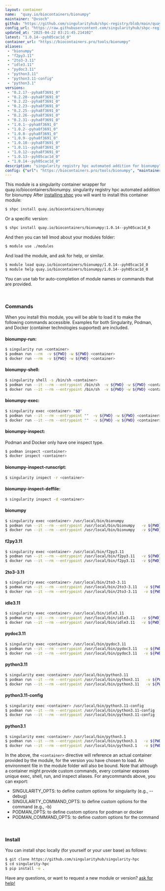```yaml
---
layout: container
name:  "quay.io/biocontainers/bionumpy"
maintainer: "@vsoch"
github: "https://github.com/singularityhub/shpc-registry/blob/main/quay.io/biocontainers/bionumpy/container.yaml"
config_url: "https://raw.githubusercontent.com/singularityhub/shpc-registry/main/quay.io/biocontainers/bionumpy/container.yaml"
updated_at: "2025-04-22 03:21:45.214102"
latest: "1.0.14--pyh05cac1d_0"
container_url: "https://biocontainers.pro/tools/bionumpy"
aliases:
 - "bionumpy"
 - "f2py3.11"
 - "2to3-3.11"
 - "idle3.11"
 - "pydoc3.11"
 - "python3.11"
 - "python3.11-config"
 - "python3.1"
versions:
 - "0.2.17--pyha8f3691_0"
 - "0.2.20--pyha8f3691_0"
 - "0.2.22--pyha8f3691_0"
 - "0.2.23--pyha8f3691_0"
 - "0.2.25--pyha8f3691_0"
 - "0.2.26--pyha8f3691_0"
 - "0.2.31--pyha8f3691_0"
 - "1.0.1--pyha8f3691_0"
 - "1.0.2--pyha8f3691_0"
 - "1.0.8--pyha8f3691_0"
 - "1.0.9--pyha8f3691_0"
 - "1.0.10--pyha8f3691_0"
 - "1.0.11--pyha8f3691_0"
 - "1.0.12--pyha8f3691_0"
 - "1.0.13--pyh05cac1d_0"
 - "1.0.14--pyh05cac1d_0"
description: "singularity registry hpc automated addition for bionumpy"
config: {"url": "https://biocontainers.pro/tools/bionumpy", "maintainer": "@vsoch", "description": "singularity registry hpc automated addition for bionumpy", "latest": {"1.0.14--pyh05cac1d_0": "sha256:e91c316177b86710782b96067fba46e3995a6ff11a354454cae2ec3022567bea"}, "tags": {"0.2.17--pyha8f3691_0": "sha256:4888799ec9467a088c72b11f5ebd1da9043d6153f6c83c45cbc5925d1eb7f28b", "0.2.20--pyha8f3691_0": "sha256:2e71d23cc90a5aeafdc668ea857f119e36b5edc47c471fa551ac3f6bcd99c2dc", "0.2.22--pyha8f3691_0": "sha256:6a21c6bb7b4d2e4d60564770b3827ebaa6748d88ccfe2b7587e17afc2d57ce14", "0.2.23--pyha8f3691_0": "sha256:a930c285af69efdddf1ac27638f48d387f76c176b89845d9dab7a20ec13f23b3", "0.2.25--pyha8f3691_0": "sha256:023cb47132b5d7ed05feb2154804560f666867d6dc103c215e21dd739d0c0535", "0.2.26--pyha8f3691_0": "sha256:cb55e898d4cabde5ae4cfc65290ac423b956dc9bb5dec3183d444fce5fce5659", "0.2.31--pyha8f3691_0": "sha256:9ee4861920a0d91eb8edcfa10f5103abf5f534f4a5da38712015d2ffb2895fce", "1.0.1--pyha8f3691_0": "sha256:1b2082627a71415f2c09c19e5a314243697fc3e36c9250ce4398fdc57a298110", "1.0.2--pyha8f3691_0": "sha256:dd4e94ba95e7357a5acb82f6ea9d010abbf64800a5f77dbb8184a25bcd052ec2", "1.0.8--pyha8f3691_0": "sha256:f99cdc4ec4740a03fe1012d909bc99107f78e056c470cef932f0167c30eba09d", "1.0.9--pyha8f3691_0": "sha256:3c50e64346d8990eb69a18275392d2627efdfff26cd0f81dece449950f65b716", "1.0.10--pyha8f3691_0": "sha256:87feeedb891f73bb855939f7fe5b5ef60fd561499c0593f9177749b429d7ff2a", "1.0.11--pyha8f3691_0": "sha256:4ad8421289266bf2212aede82791664518d56f7708c7239a521e3acf52a83f6f", "1.0.12--pyha8f3691_0": "sha256:9ee2c1b7841fc708e09512544077365451b60190e0f676cefed29cb042e983e5", "1.0.13--pyh05cac1d_0": "sha256:601294dba4c31005c53814c84e7d17040f5d7d78d168eeb018b976e64d82b17f", "1.0.14--pyh05cac1d_0": "sha256:e91c316177b86710782b96067fba46e3995a6ff11a354454cae2ec3022567bea"}, "docker": "quay.io/biocontainers/bionumpy", "aliases": {"bionumpy": "/usr/local/bin/bionumpy", "f2py3.11": "/usr/local/bin/f2py3.11", "2to3-3.11": "/usr/local/bin/2to3-3.11", "idle3.11": "/usr/local/bin/idle3.11", "pydoc3.11": "/usr/local/bin/pydoc3.11", "python3.11": "/usr/local/bin/python3.11", "python3.11-config": "/usr/local/bin/python3.11-config", "python3.1": "/usr/local/bin/python3.1"}}
---
```


This module is a singularity container wrapper for quay.io/biocontainers/bionumpy.
singularity registry hpc automated addition for bionumpy
After [installing shpc](#install) you will want to install this container module:


```bash
$ shpc install quay.io/biocontainers/bionumpy
```

Or a specific version:

```bash
$ shpc install quay.io/biocontainers/bionumpy:1.0.14--pyh05cac1d_0
```

And then you can tell lmod about your modules folder:

```bash
$ module use ./modules
```

And load the module, and ask for help, or similar.

```bash
$ module load quay.io/biocontainers/bionumpy/1.0.14--pyh05cac1d_0
$ module help quay.io/biocontainers/bionumpy/1.0.14--pyh05cac1d_0
```

You can use tab for auto-completion of module names or commands that are provided.

<br>

### Commands

When you install this module, you will be able to load it to make the following commands accessible.
Examples for both Singularity, Podman, and Docker (container technologies supported) are included.

#### bionumpy-run:

```bash
$ singularity run <container>
$ podman run --rm  -v ${PWD} -w ${PWD} <container>
$ docker run --rm  -v ${PWD} -w ${PWD} <container>
```

#### bionumpy-shell:

```bash
$ singularity shell -s /bin/sh <container>
$ podman run --it --rm --entrypoint /bin/sh  -v ${PWD} -w ${PWD} <container>
$ docker run --it --rm --entrypoint /bin/sh  -v ${PWD} -w ${PWD} <container>
```

#### bionumpy-exec:

```bash
$ singularity exec <container> "$@"
$ podman run --it --rm --entrypoint ""  -v ${PWD} -w ${PWD} <container> "$@"
$ docker run --it --rm --entrypoint ""  -v ${PWD} -w ${PWD} <container> "$@"
```

#### bionumpy-inspect:

Podman and Docker only have one inspect type.

```bash
$ podman inspect <container>
$ docker inspect <container>
```

#### bionumpy-inspect-runscript:

```bash
$ singularity inspect -r <container>
```

#### bionumpy-inspect-deffile:

```bash
$ singularity inspect -d <container>
```


#### bionumpy

```bash
$ singularity exec <container> /usr/local/bin/bionumpy
$ podman run --it --rm --entrypoint /usr/local/bin/bionumpy   -v ${PWD} -w ${PWD} <container> -c " $@"
$ docker run --it --rm --entrypoint /usr/local/bin/bionumpy   -v ${PWD} -w ${PWD} <container> -c " $@"
```


#### f2py3.11

```bash
$ singularity exec <container> /usr/local/bin/f2py3.11
$ podman run --it --rm --entrypoint /usr/local/bin/f2py3.11   -v ${PWD} -w ${PWD} <container> -c " $@"
$ docker run --it --rm --entrypoint /usr/local/bin/f2py3.11   -v ${PWD} -w ${PWD} <container> -c " $@"
```


#### 2to3-3.11

```bash
$ singularity exec <container> /usr/local/bin/2to3-3.11
$ podman run --it --rm --entrypoint /usr/local/bin/2to3-3.11   -v ${PWD} -w ${PWD} <container> -c " $@"
$ docker run --it --rm --entrypoint /usr/local/bin/2to3-3.11   -v ${PWD} -w ${PWD} <container> -c " $@"
```


#### idle3.11

```bash
$ singularity exec <container> /usr/local/bin/idle3.11
$ podman run --it --rm --entrypoint /usr/local/bin/idle3.11   -v ${PWD} -w ${PWD} <container> -c " $@"
$ docker run --it --rm --entrypoint /usr/local/bin/idle3.11   -v ${PWD} -w ${PWD} <container> -c " $@"
```


#### pydoc3.11

```bash
$ singularity exec <container> /usr/local/bin/pydoc3.11
$ podman run --it --rm --entrypoint /usr/local/bin/pydoc3.11   -v ${PWD} -w ${PWD} <container> -c " $@"
$ docker run --it --rm --entrypoint /usr/local/bin/pydoc3.11   -v ${PWD} -w ${PWD} <container> -c " $@"
```


#### python3.11

```bash
$ singularity exec <container> /usr/local/bin/python3.11
$ podman run --it --rm --entrypoint /usr/local/bin/python3.11   -v ${PWD} -w ${PWD} <container> -c " $@"
$ docker run --it --rm --entrypoint /usr/local/bin/python3.11   -v ${PWD} -w ${PWD} <container> -c " $@"
```


#### python3.11-config

```bash
$ singularity exec <container> /usr/local/bin/python3.11-config
$ podman run --it --rm --entrypoint /usr/local/bin/python3.11-config   -v ${PWD} -w ${PWD} <container> -c " $@"
$ docker run --it --rm --entrypoint /usr/local/bin/python3.11-config   -v ${PWD} -w ${PWD} <container> -c " $@"
```


#### python3.1

```bash
$ singularity exec <container> /usr/local/bin/python3.1
$ podman run --it --rm --entrypoint /usr/local/bin/python3.1   -v ${PWD} -w ${PWD} <container> -c " $@"
$ docker run --it --rm --entrypoint /usr/local/bin/python3.1   -v ${PWD} -w ${PWD} <container> -c " $@"
```



In the above, the `<container>` directive will reference an actual container provided
by the module, for the version you have chosen to load. An environment file in the
module folder will also be bound. Note that although a container
might provide custom commands, every container exposes unique exec, shell, run, and
inspect aliases. For anycommands above, you can export:

 - SINGULARITY_OPTS: to define custom options for singularity (e.g., --debug)
 - SINGULARITY_COMMAND_OPTS: to define custom options for the command (e.g., -b)
 - PODMAN_OPTS: to define custom options for podman or docker
 - PODMAN_COMMAND_OPTS: to define custom options for the command

<br>

### Install

You can install shpc locally (for yourself or your user base) as follows:

```bash
$ git clone https://github.com/singularityhub/singularity-hpc
$ cd singularity-hpc
$ pip install -e .
```

Have any questions, or want to request a new module or version? [ask for help!](https://github.com/singularityhub/singularity-hpc/issues)